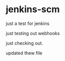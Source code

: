 # jenkins-scm
just a test for jenkins

just testing out webhooks

just checking out.

updated thew file
